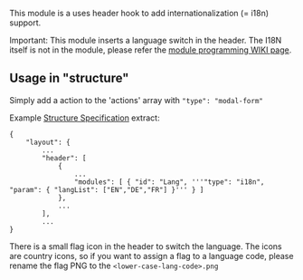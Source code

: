 This module is a uses header hook to add internationalization (= i18n) support. 

Important: This module inserts a language switch in the header. 
The I18N itself is not in the module, please refer the [module programming WIKI page](https://github.com/ma-ha/rest-web-ui/wiki/Module-Programming).

## Usage in "structure" 
Simply add a action to the 'actions' array with `"type": "modal-form"`

Example [Structure Specification](https://github.com/ma-ha/rest-web-ui/wiki/Structure-Specification) extract:

    {
		"layout": {
			...
			"header": [
				{
					...
					"modules": [ { "id": "Lang", '''"type": "i18n", "param": { "langList": ["EN","DE","FR"] }''' } ] 
				},
				...
			],
			...
	}

There is a small flag icon in the header to switch the language. The icons are country icons, so if you want to assign a flag to a language code, please rename the flag PNG to the `<lower-case-lang-code>.png`
